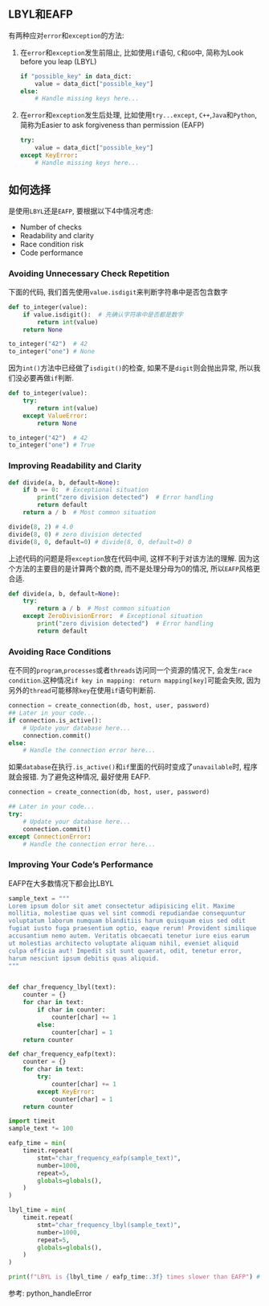 
## LBYL和EAFP

有两种应对`error`和`exception`的方法:
1. 在`error`和`exception`发生前阻止, 比如使用`if`语句, `C`和`GO`中, 简称为Look before you leap (LBYL)

    ```python
    if "possible_key" in data_dict:
        value = data_dict["possible_key"]
    else:
        # Handle missing keys here...
    ```


2. 在`error`和`exception`发生后处理, 比如使用`try...except`, `C++`,`Java`和`Python`, 简称为Easier to ask forgiveness than permission (EAFP)

    ```python
    try:
        value = data_dict["possible_key"]
    except KeyError:
        # Handle missing keys here...
    ```

## 如何选择
是使用`LBYL`还是`EAFP`, 要根据以下4中情况考虑:

- Number of checks
- Readability and clarity
- Race condition risk
- Code performance

### Avoiding Unnecessary Check Repetition

下面的代码, 我们首先使用`value.isdigit`来判断字符串中是否包含数字
```python
def to_integer(value):
    if value.isdigit():  # 先确认字符串中是否都是数字
        return int(value)
    return None

to_integer("42")  # 42
to_integer("one") # None
```

因为`int()`方法中已经做了`isdigit()`的检查, 如果不是`digit`则会抛出异常, 所以我们没必要再做`if`判断.
```python
def to_integer(value):
    try:
        return int(value)
    except ValueError:
        return None

to_integer("42")  # 42
to_integer("one") # True
```


### Improving Readability and Clarity


```python
def divide(a, b, default=None):
    if b == 0:  # Exceptional situation
        print("zero division detected")  # Error handling
        return default
    return a / b  # Most common situation

divide(8, 2) # 4.0
divide(8, 0) # zero division detected
divide(8, 0, default=0) # divide(8, 0, default=0) 0
```

上述代码的问题是将`exception`放在代码中间, 这样不利于对该方法的理解. 因为这个方法的主要目的是计算两个数的商, 而不是处理分母为0的情况, 所以`EAFP`风格更合适.
```python
def divide(a, b, default=None):
    try:
        return a / b  # Most common situation
    except ZeroDivisionError:  # Exceptional situation
        print("zero division detected")  # Error handling
        return default
```

### Avoiding Race Conditions
在不同的`program`,`processes`或者`threads`访问同一个资源的情况下, 会发生`race condition`.这种情况`if key in mapping: return mapping[key]`可能会失败, 因为另外的`thread`可能移除`key`在使用`if`语句判断前.

```python
connection = create_connection(db, host, user, password)
## Later in your code...
if connection.is_active():
    # Update your database here...
    connection.commit()
else:
    # Handle the connection error here...
```
如果`database`在执行`.is_active()`和`if`里面的代码时变成了`unavailable`时, 程序就会报错. 为了避免这种情况, 最好使用 EAFP.
```python
connection = create_connection(db, host, user, password)

## Later in your code...
try:
    # Update your database here...
    connection.commit()
except ConnectionError:
    # Handle the connection error here...
```


### Improving Your Code’s Performance
EAFP在大多数情况下都会比LBYL

```python
sample_text = """
Lorem ipsum dolor sit amet consectetur adipisicing elit. Maxime
mollitia, molestiae quas vel sint commodi repudiandae consequuntur
voluptatum laborum numquam blanditiis harum quisquam eius sed odit
fugiat iusto fuga praesentium optio, eaque rerum! Provident similique
accusantium nemo autem. Veritatis obcaecati tenetur iure eius earum
ut molestias architecto voluptate aliquam nihil, eveniet aliquid
culpa officia aut! Impedit sit sunt quaerat, odit, tenetur error,
harum nesciunt ipsum debitis quas aliquid.
"""


def char_frequency_lbyl(text):
    counter = {}
    for char in text:
        if char in counter:
            counter[char] += 1
        else:
            counter[char] = 1
    return counter

def char_frequency_eafp(text):
    counter = {}
    for char in text:
        try:
            counter[char] += 1
        except KeyError:
            counter[char] = 1
    return counter

import timeit
sample_text *= 100

eafp_time = min(
    timeit.repeat(
        stmt="char_frequency_eafp(sample_text)",
        number=1000,
        repeat=5,
        globals=globals(),
    )
)

lbyl_time = min(
    timeit.repeat(
        stmt="char_frequency_lbyl(sample_text)",
        number=1000,
        repeat=5,
        globals=globals(),
    )
)

print(f"LBYL is {lbyl_time / eafp_time:.3f} times slower than EAFP") # LBYL is 1.211 times slower than EAFP
```



参考:
python_handleError